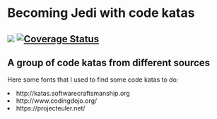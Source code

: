 <h1> Becoming Jedi with code katas </h1>
<h2>
    <img src="https://travis-ci.org/devpadawan/becoming-jedi-katas.svg?branch=master" />
    <a href='https://coveralls.io/r/devpadawan/becoming-jedi-katas'>
      <img src='https://coveralls.io/repos/devpadawan/becoming-jedi-katas/badge.svg' alt='Coverage Status' />
    </a>
</h2>
<h2> A group of code katas from different sources </h2>

<p> Here some fonts that I used to find some code katas to do: </p>
<lu>
  <li>http://katas.softwarecraftsmanship.org</li>
  <li> http://www.codingdojo.org/</li>
  <li> https://projecteuler.net/ </li>
</lu>
